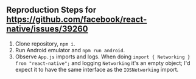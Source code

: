 ## Reproduction Steps for https://github.com/facebook/react-native/issues/39260

1. Clone repository, `npm i`.
2. Run Android emulator and `npm run android`.
3. Observe `App.js` imports and logs. When doing `import { Networking } from "react-native";` and logging `Networking` it's an empty object; I'd expect it to have the same interface as the `IOSNetworking` import.

